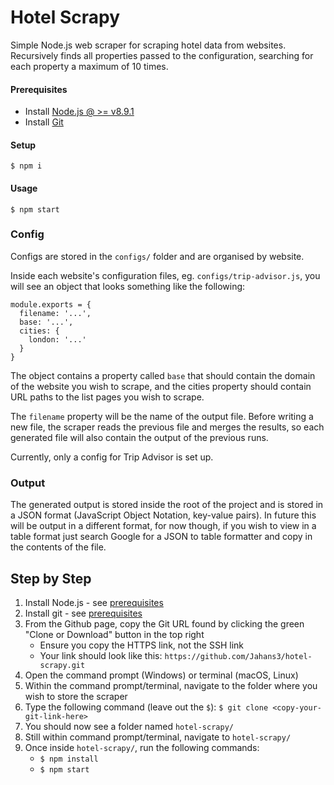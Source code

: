 # Hotel Scrapy

Simple Node.js web scraper for scraping hotel data from websites. Recursively finds all properties passed to the configuration, searching for each property a maximum of 10 times.

#### Prerequisites
* Install [Node.js @ >= v8.9.1](https://nodejs.org/en/)
* Install [Git](https://git-scm.com/downloads)

#### Setup
```
$ npm i
```

#### Usage
```
$ npm start
```

### Config
Configs are stored in the `configs/` folder and are organised by website.

Inside each website's configuration files, eg. `configs/trip-advisor.js`, you will see an object that looks something like the following:

```
module.exports = {
  filename: '...',
  base: '...',
  cities: {
    london: '...'
  }
}
```

The object contains a property called `base` that should contain the domain of the website you wish to scrape, and the cities property should contain URL paths to the list pages you wish to scrape.

The `filename` property will be the name of the output file. Before writing a new file, the scraper reads the previous file and merges the results, so each generated file will also contain the output of the previous runs.

Currently, only a config for Trip Advisor is set up.

### Output
The generated output is stored inside the root of the project and is stored in a JSON format (JavaScript Object Notation, key-value pairs). In future this will be output in a different format, for now though, if you wish to view in a table format just search Google for a JSON to table formatter and copy in the contents of the file.

## Step by Step
1. Install Node.js - see [prerequisites](#prerequisites)
2. Install git - see [prerequisites](#prerequisites)
3. From the Github page, copy the Git URL found by clicking the green "Clone or Download" button in the top right
    * Ensure you copy the HTTPS link, not the SSH link
    * Your link should look like this: `https://github.com/Jahans3/hotel-scrapy.git`
4. Open the command prompt (Windows) or terminal (macOS, Linux)
5. Within the command prompt/terminal, navigate to the folder where you wish to store the scraper
6. Type the following command (leave out the `$`): `$ git clone <copy-your-git-link-here>`
7. You should now see a folder named `hotel-scrapy/`
8. Still within command prompt/terminal, navigate to `hotel-scrapy/`
9. Once inside `hotel-scrapy/`, run the following commands:
    * `$ npm install`
    * `$ npm start`
